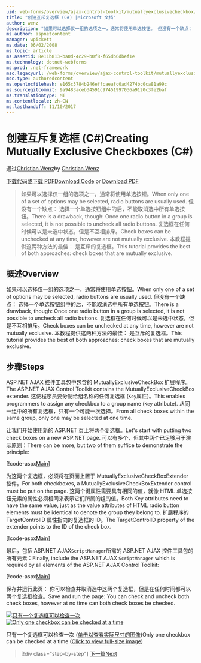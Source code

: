 ```yaml
---
uid: web-forms/overview/ajax-control-toolkit/mutuallyexclusivecheckbox/creating-mutually-exclusive-checkboxes-cs
title: "创建互斥复选框 (C#) |Microsoft 文档"
author: wenz
description: "如果可以选择仅一组的选项之一，通常将使用单选按钮。 但没有一个缺点： 选择一个单选按钮组中的后，..."
ms.author: aspnetcontent
manager: wpickett
ms.date: 06/02/2008
ms.topic: article
ms.assetid: 8e11b813-ba0d-4c29-b0f8-f65db6dbef1e
ms.technology: dotnet-webforms
ms.prod: .net-framework
msc.legacyurl: /web-forms/overview/ajax-control-toolkit/mutuallyexclusivecheckbox/creating-mutually-exclusive-checkboxes-cs
msc.type: authoredcontent
ms.openlocfilehash: e165c3784b246effcaeafc0ad4274bc0ca81a99c
ms.sourcegitcommit: 9a9483aceb34591c97451997036a9120c3fe2baf
ms.translationtype: MT
ms.contentlocale: zh-CN
ms.lasthandoff: 11/10/2017
---
```

<a name="creating-mutually-exclusive-checkboxes-c"></a><span data-ttu-id="34837-104">创建互斥复选框 (C#)</span><span class="sxs-lookup"><span data-stu-id="34837-104">Creating Mutually Exclusive Checkboxes (C#)</span></span>
====================
<span data-ttu-id="34837-105">通过[Christian Wenz](https://github.com/wenz)</span><span class="sxs-lookup"><span data-stu-id="34837-105">by [Christian Wenz](https://github.com/wenz)</span></span>

<span data-ttu-id="34837-106">[下载代码](http://download.microsoft.com/download/9/3/f/93f8daea-bebd-4821-833b-95205389c7d0/MutuallyExclusiveCheckBox0.cs.zip)或[下载 PDF](http://download.microsoft.com/download/b/6/a/b6ae89ee-df69-4c87-9bfb-ad1eb2b23373/mutuallyexclusivecheckbox0CS.pdf)</span><span class="sxs-lookup"><span data-stu-id="34837-106">[Download Code](http://download.microsoft.com/download/9/3/f/93f8daea-bebd-4821-833b-95205389c7d0/MutuallyExclusiveCheckBox0.cs.zip) or [Download PDF](http://download.microsoft.com/download/b/6/a/b6ae89ee-df69-4c87-9bfb-ad1eb2b23373/mutuallyexclusivecheckbox0CS.pdf)</span></span>

> <span data-ttu-id="34837-107">如果可以选择仅一组的选项之一，通常将使用单选按钮。</span><span class="sxs-lookup"><span data-stu-id="34837-107">When only one of a set of options may be selected, radio buttons are usually used.</span></span> <span data-ttu-id="34837-108">但没有一个缺点： 选择一个单选按钮组中的后，不能取消选中所有单选按钮。</span><span class="sxs-lookup"><span data-stu-id="34837-108">There is a drawback, though: Once one radio button in a group is selected, it is not possible to uncheck all radio buttons.</span></span> <span data-ttu-id="34837-109">复选框在任何时候可以是未选中状态，但是不互相排斥。</span><span class="sxs-lookup"><span data-stu-id="34837-109">Check boxes can be unchecked at any time, however are not mutually exclusive.</span></span> <span data-ttu-id="34837-110">本教程提供这两种方法的最佳： 是互斥的复选框。</span><span class="sxs-lookup"><span data-stu-id="34837-110">This tutorial provides the best of both approaches: check boxes that are mutually exclusive.</span></span>


## <a name="overview"></a><span data-ttu-id="34837-111">概述</span><span class="sxs-lookup"><span data-stu-id="34837-111">Overview</span></span>

<span data-ttu-id="34837-112">如果可以选择仅一组的选项之一，通常将使用单选按钮。</span><span class="sxs-lookup"><span data-stu-id="34837-112">When only one of a set of options may be selected, radio buttons are usually used.</span></span> <span data-ttu-id="34837-113">但没有一个缺点： 选择一个单选按钮组中的后，不能取消选中所有单选按钮。</span><span class="sxs-lookup"><span data-stu-id="34837-113">There is a drawback, though: Once one radio button in a group is selected, it is not possible to uncheck all radio buttons.</span></span> <span data-ttu-id="34837-114">复选框在任何时候可以是未选中状态，但是不互相排斥。</span><span class="sxs-lookup"><span data-stu-id="34837-114">Check boxes can be unchecked at any time, however are not mutually exclusive.</span></span> <span data-ttu-id="34837-115">本教程提供这两种方法的最佳： 是互斥的复选框。</span><span class="sxs-lookup"><span data-stu-id="34837-115">This tutorial provides the best of both approaches: check boxes that are mutually exclusive.</span></span>

## <a name="steps"></a><span data-ttu-id="34837-116">步骤</span><span class="sxs-lookup"><span data-stu-id="34837-116">Steps</span></span>

<span data-ttu-id="34837-117">ASP.NET AJAX 控件工具包中包含的 MutuallyExclusiveCheckBox 扩展程序。</span><span class="sxs-lookup"><span data-stu-id="34837-117">The ASP.NET AJAX Control Toolkit contains the MutuallyExclusiveCheckBox extender.</span></span> <span data-ttu-id="34837-118">这使程序员要分配给组名称的任何复选框 (`Key`属性)。</span><span class="sxs-lookup"><span data-stu-id="34837-118">This enables programmers to assign any checkbox to a group name (`Key` attribute).</span></span> <span data-ttu-id="34837-119">从同一组中的所有复选框，只有一个可能一次选择。</span><span class="sxs-lookup"><span data-stu-id="34837-119">From all check boxes within the same group, only one may be selected at one time.</span></span>

<span data-ttu-id="34837-120">让我们开始使用新的 ASP.NET 页上将两个复选框。</span><span class="sxs-lookup"><span data-stu-id="34837-120">Let's start with putting two check boxes on a new ASP.NET page.</span></span> <span data-ttu-id="34837-121">可以有多个，但其中两个已足够用于演示原则：</span><span class="sxs-lookup"><span data-stu-id="34837-121">There can be more, but two of them suffice to demonstrate the principle:</span></span>

[!code-aspx[Main](creating-mutually-exclusive-checkboxes-cs/samples/sample1.aspx)]

<span data-ttu-id="34837-122">为这两个复选框，必须将在页面上置于 MutuallyExclusiveCheckBoxExtender 控件。</span><span class="sxs-lookup"><span data-stu-id="34837-122">For both checkboxes, a MutuallyExclusiveCheckBoxExtender control must be put on the page.</span></span> <span data-ttu-id="34837-123">这两个键属性需要具有相同的值，就像 HTML 单选按钮元素的属性必须相同来表示它们所属的组的值。</span><span class="sxs-lookup"><span data-stu-id="34837-123">Both Key attributes need to have the same value, just as the value attributes of HTML radio button elements must be identical to denote the group they belong to.</span></span> <span data-ttu-id="34837-124">扩展程序的 TargetControlID 属性指向的复选框的 ID。</span><span class="sxs-lookup"><span data-stu-id="34837-124">The TargetControlID property of the extender points to the ID of the check box.</span></span>

[!code-aspx[Main](creating-mutually-exclusive-checkboxes-cs/samples/sample2.aspx)]

<span data-ttu-id="34837-125">最后，包括 ASP.NET AJAX`ScriptManager`所需的 ASP.NET AJAX 控件工具包的所有元素：</span><span class="sxs-lookup"><span data-stu-id="34837-125">Finally, include the ASP.NET AJAX `ScriptManager` which is required by all elements of the ASP.NET AJAX Control Toolkit:</span></span>

[!code-aspx[Main](creating-mutually-exclusive-checkboxes-cs/samples/sample3.aspx)]

<span data-ttu-id="34837-126">保存并运行此页： 你可以检查并取消选中这两个复选框，但是在任何时间都可以两个复选框检查。</span><span class="sxs-lookup"><span data-stu-id="34837-126">Save and run the page: You can check and uncheck both check boxes, however at no time can both check boxes be checked.</span></span>


<span data-ttu-id="34837-127">[![只有一个复选框可以检查一次](creating-mutually-exclusive-checkboxes-cs/_static/image2.png)](creating-mutually-exclusive-checkboxes-cs/_static/image1.png)</span><span class="sxs-lookup"><span data-stu-id="34837-127">[![Only one checkbox can be checked at a time](creating-mutually-exclusive-checkboxes-cs/_static/image2.png)](creating-mutually-exclusive-checkboxes-cs/_static/image1.png)</span></span>

<span data-ttu-id="34837-128">只有一个复选框可以检查一次 ([单击以查看实际尺寸的图像](creating-mutually-exclusive-checkboxes-cs/_static/image3.png))</span><span class="sxs-lookup"><span data-stu-id="34837-128">Only one checkbox can be checked at a time ([Click to view full-size image](creating-mutually-exclusive-checkboxes-cs/_static/image3.png))</span></span>

>[!div class="step-by-step"]
[<span data-ttu-id="34837-129">下一篇</span><span class="sxs-lookup"><span data-stu-id="34837-129">Next</span></span>](creating-mutually-exclusive-checkboxes-vb.md)
